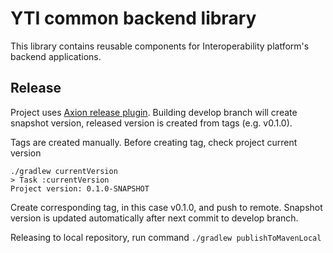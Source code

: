 # YTI common backend library

This library contains reusable components for Interoperability platform's backend applications.

## Release

Project uses [Axion release plugin](https://axion-release-plugin.readthedocs.io/en/latest/). Building develop branch will create snapshot version, released version is created from tags (e.g. v0.1.0). 

Tags are created manually. Before creating tag, check project current version
```
./gradlew currentVersion   
> Task :currentVersion
Project version: 0.1.0-SNAPSHOT
```
Create corresponding tag, in this case v0.1.0, and push to remote. Snapshot version is updated automatically after next commit to develop branch. 

Releasing to local repository, run command `./gradlew publishToMavenLocal`
